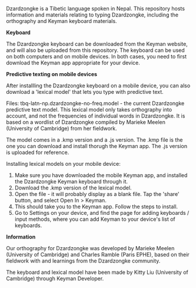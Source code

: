 Dzardzongke is a Tibetic language spoken in Nepal. This repository hosts information and materials relating to typing Dzardzongke, including the orthography and Keyman keyboard materials. 


**Keyboard**

The Dzardzongke keyboard can be downloaded from the Keyman website, and will also be uploaded from this repository. The keyboard can be used on both computers and on mobile devices. In both cases, you need to first download the Keyman app appropriate for your device. 


**Predictive texting on mobile devices**

After installling the Dzardzongke keyboard on a mobile device, you can also download a 'lexical model' that lets you type with predictive text. 

Files:
tbq-latn-np.dzardzongke-no-freq.model - the current Dzardzongke predictive text model. This lexical model only takes orthography into account, and not the frequencies of individual words in Dzardzongke. It is based on a wordlist of Dzardzongke compiled by Marieke Meelen (University of Cambridge) from her fieldwork.

The model comes in a .kmp version and a .js version. The .kmp file is the one you can download and install thorugh the Keyman app. The .js version is uploaded for reference. 

Installing lexical models on your mobile device:
1. Make sure you have downloaded the mobile Keyman app, and installed the Dzardzongke Keyman keyboard through it.
2. Download the .kmp version of the lexical model.
3. Open the file - it will probably display as a blank file. Tap the 'share' button, and select Open In > Keyman.
4. This should take you to the Keyman app. Follow the steps to install.
5. Go to Settings on your device, and find the page for adding keyboards / input methods, where you can add Keyman to your device's list of keyboards.


**Information**

Our orthography for Dzardzongke was developed by Marieke Meelen (University of Cambridge) and Charles Ramble (Paris EPHE), based on their fieldwork with and learnings from the Dzardzongke community.

The keyboard and lexical model have been made by Kitty Liu (University of Cambridge) through Keyman Developer.
